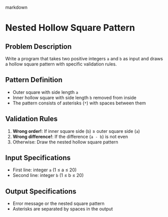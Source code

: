 markdown

# Nested Hollow Square Pattern

## Problem Description
Write a program that takes two positive integers `a` and `b` as input and draws a hollow square pattern with specific validation rules.

## Pattern Definition
- Outer square with side length `a`
- Inner hollow square with side length `b` removed from inside
- The pattern consists of asterisks (`*`) with spaces between them

## Validation Rules
1. **Wrong order!**: If inner square side (`b`) ≥ outer square side (`a`)
2. **Wrong difference!**: If the difference (`a - b`) is not even
3. Otherwise: Draw the nested hollow square pattern

## Input Specifications
- First line: integer `a` (1 ≤ a ≤ 20)
- Second line: integer `b` (1 ≤ b ≤ 20)

## Output Specifications
- Error message or the nested square pattern
- Asterisks are separated by spaces in the output
